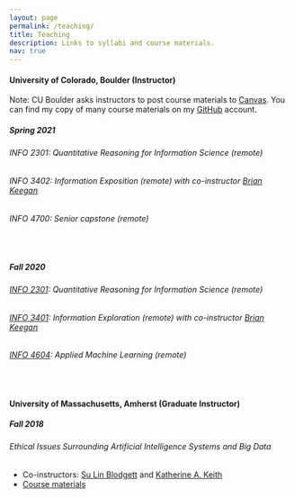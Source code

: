 ```yaml
---
layout: page
permalink: /teaching/
title: Teaching
description: Links to syllabi and course materials.
nav: true
---
```


<h4>University of Colorado, Boulder (Instructor)</h4>
Note: CU Boulder asks instructors to post course materials to <a href="https://www.instructure.com/canvas/">Canvas</a>. You can find my copy of many course materials on my <a href="https://github.com/abehandler/everything">GitHub</a> account.
<br/>


<h5>Spring 2021</h5>

<h6>INFO 2301: Quantitative Reasoning for Information Science (remote)</h6>

<h6>INFO 3402: Information Exposition (remote) with co-instructor <a href="https://www.brianckeegan.com/">Brian Keegan</a></h6> 

<h6>INFO 4700: Senior capstone (remote)</h6>

<br> 

<h5>Fall 2020</h5>

<h6><a href="/assets/pdf/2301fall.pdf" target="_blank">INFO 2301</a>: Quantitative Reasoning for Information Science (remote)</h6>

<h6><a href="/assets/pdf/3401fall.pdf" target="_blank">INFO 3401</a>: Information Exploration (remote) with co-instructor <a href="https://www.brianckeegan.com/">Brian Keegan</a></h6> 

<h6><a href="/assets/pdf/4604fall.pdf" target="_blank">INFO 4604</a>: Applied Machine Learning (remote)</h6>



<br/>
<h4>University of Massachusetts, Amherst (Graduate Instructor)</h4>

<h5>Fall 2018</h5>

<h6>Ethical Issues Surrounding Artificial Intelligence Systems and Big Data</h6> 

<ul>
  <li>Co-instructors: <a href="https://sblodgett.github.io/">Su Lin Blodgett</a> and <a href="https://kakeith.github.io/">Katherine A. Keith</a></li>
  <li><a href="https://github.com/sblodgett/ai-ethics">Course materials</a></li>
</ul>  

